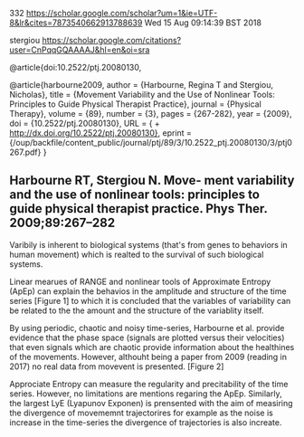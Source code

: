332
https://scholar.google.com/scholar?um=1&ie=UTF-8&lr&cites=7873540662913788639
Wed 15 Aug 09:14:39 BST 2018

stergiou
https://scholar.google.com/citations?user=CnPqqGQAAAAJ&hl=en&oi=sra

@article{doi:10.2522/ptj.20080130,

@article{harbourne2009,
author = {Harbourne, Regina T and Stergiou, Nicholas},
title = {Movement Variability and the Use of Nonlinear Tools: Principles to Guide Physical Therapist Practice},
journal = {Physical Therapy},
volume = {89},
number = {3},
pages = {267-282},
year = {2009},
doi = {10.2522/ptj.20080130},
URL = { + http://dx.doi.org/10.2522/ptj.20080130},
eprint = {/oup/backfile/content_public/journal/ptj/89/3/10.2522_ptj.20080130/3/ptj0267.pdf}
}



Harbourne RT, Stergiou N. Move-
ment variability and the use of
nonlinear tools: principles to
guide physical therapist practice.
Phys Ther. 2009;89:267–282
---


Varibily is inherent to biological systems (that's from genes to behaviors in human movement)
which is realted to the survival of such biological systems.

Linear mearues of RANGE and  nonlinear tools of Approximate Entropy (ApEp)
can explain the behavios in the amplitude and structure of the time series [Figure 1]
to which it is concluded that the variables of variability can be related
to the the amount and the structure of the variablity itself.

By using periodic, chaotic and noisy time-series, Harbourne et al. provide
evidence that the phase space (signals are plotted versus their velocities)
that even signals which are chaotic provide information about the healthines
of the movements. However, althouht being a paper from 2009 (reading in 2017)
no real data from movevent is presented. [Figure 2]


Approciate Entropy can measure the regularity and precitability of the time series.
However, no limitations are mentions regaring the ApEp.
Similarly, the largest LyE (Lyapunov Exponen) is prensented with the aim of
measiring the divergence of movememnt trajectorires for example
as the noise is increase in the  time-series the divergence of trajectories
is also increate.
